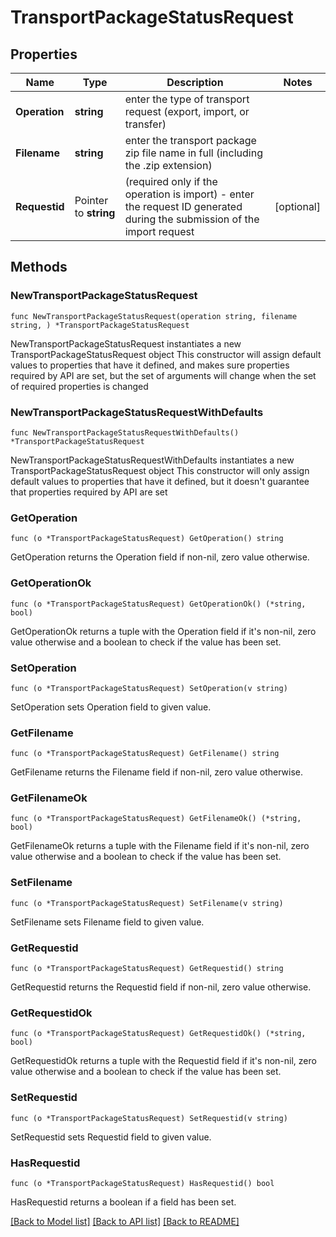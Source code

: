 # TransportPackageStatusRequest

## Properties

Name | Type | Description | Notes
------------ | ------------- | ------------- | -------------
**Operation** | **string** | enter the type of transport request (export, import, or transfer) | 
**Filename** | **string** | enter the transport package zip file name in full (including the .zip extension) | 
**Requestid** | Pointer to **string** | (required only if the operation is import) - enter the request ID generated during the submission of the import request | [optional] 

## Methods

### NewTransportPackageStatusRequest

`func NewTransportPackageStatusRequest(operation string, filename string, ) *TransportPackageStatusRequest`

NewTransportPackageStatusRequest instantiates a new TransportPackageStatusRequest object
This constructor will assign default values to properties that have it defined,
and makes sure properties required by API are set, but the set of arguments
will change when the set of required properties is changed

### NewTransportPackageStatusRequestWithDefaults

`func NewTransportPackageStatusRequestWithDefaults() *TransportPackageStatusRequest`

NewTransportPackageStatusRequestWithDefaults instantiates a new TransportPackageStatusRequest object
This constructor will only assign default values to properties that have it defined,
but it doesn't guarantee that properties required by API are set

### GetOperation

`func (o *TransportPackageStatusRequest) GetOperation() string`

GetOperation returns the Operation field if non-nil, zero value otherwise.

### GetOperationOk

`func (o *TransportPackageStatusRequest) GetOperationOk() (*string, bool)`

GetOperationOk returns a tuple with the Operation field if it's non-nil, zero value otherwise
and a boolean to check if the value has been set.

### SetOperation

`func (o *TransportPackageStatusRequest) SetOperation(v string)`

SetOperation sets Operation field to given value.


### GetFilename

`func (o *TransportPackageStatusRequest) GetFilename() string`

GetFilename returns the Filename field if non-nil, zero value otherwise.

### GetFilenameOk

`func (o *TransportPackageStatusRequest) GetFilenameOk() (*string, bool)`

GetFilenameOk returns a tuple with the Filename field if it's non-nil, zero value otherwise
and a boolean to check if the value has been set.

### SetFilename

`func (o *TransportPackageStatusRequest) SetFilename(v string)`

SetFilename sets Filename field to given value.


### GetRequestid

`func (o *TransportPackageStatusRequest) GetRequestid() string`

GetRequestid returns the Requestid field if non-nil, zero value otherwise.

### GetRequestidOk

`func (o *TransportPackageStatusRequest) GetRequestidOk() (*string, bool)`

GetRequestidOk returns a tuple with the Requestid field if it's non-nil, zero value otherwise
and a boolean to check if the value has been set.

### SetRequestid

`func (o *TransportPackageStatusRequest) SetRequestid(v string)`

SetRequestid sets Requestid field to given value.

### HasRequestid

`func (o *TransportPackageStatusRequest) HasRequestid() bool`

HasRequestid returns a boolean if a field has been set.


[[Back to Model list]](../README.md#documentation-for-models) [[Back to API list]](../README.md#documentation-for-api-endpoints) [[Back to README]](../README.md)


